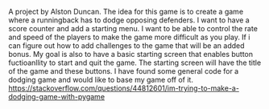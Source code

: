 A project by Alston Duncan.
The idea for this game is to create a game where a runningback has to dodge opposing defenders. I want to have a score counter and add a starting menu. I want to be able to control the rate and speed of the players to make the game more difficult as you play. If i can figure out how to add challenges to the game that will be an added bonus. My goal is also to have a basic starting screen that enables button fuctioanllity to start and quit the game. The starting screen will have the title of the game and these buttons. I have found some general code for a dodging game and would like to base my game off of it. https://stackoverflow.com/questions/44812601/im-trying-to-make-a-dodging-game-with-pygame



